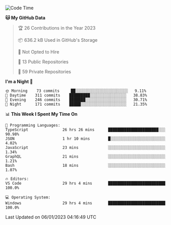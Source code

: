 <!--START_SECTION:waka-->
![Code Time](http://img.shields.io/badge/Code%20Time-3%2C470%20hrs%208%20mins-blue)

**🐱 My GitHub Data** 

> 🏆 26 Contributions in the Year 2023
 > 
> 📦 636.2 kB Used in GitHub's Storage 
 > 
> 🚫 Not Opted to Hire
 > 
> 📜 13 Public Repositories 
 > 
> 🔑 59 Private Repositories  
 > 
**I'm a Night 🦉** 

```text
🌞 Morning    73 commits     ██░░░░░░░░░░░░░░░░░░░░░░░   9.11% 
🌆 Daytime    311 commits    █████████░░░░░░░░░░░░░░░░   38.83% 
🌃 Evening    246 commits    ███████░░░░░░░░░░░░░░░░░░   30.71% 
🌙 Night      171 commits    █████░░░░░░░░░░░░░░░░░░░░   21.35%

```


📊 **This Week I Spent My Time On** 

```text
💬 Programming Languages: 
TypeScript               26 hrs 26 mins      ██████████████████████░░░   90.98% 
JSON                     1 hr 10 mins        █░░░░░░░░░░░░░░░░░░░░░░░░   4.02% 
JavaScript               23 mins             ░░░░░░░░░░░░░░░░░░░░░░░░░   1.34% 
GraphQL                  21 mins             ░░░░░░░░░░░░░░░░░░░░░░░░░   1.21% 
Bash                     18 mins             ░░░░░░░░░░░░░░░░░░░░░░░░░   1.07%

🔥 Editors: 
VS Code                  29 hrs 4 mins       █████████████████████████   100.0%

💻 Operating System: 
Windows                  29 hrs 4 mins       █████████████████████████   100.0%

```


 Last Updated on 06/01/2023 04:16:49 UTC
<!--END_SECTION:waka-->

